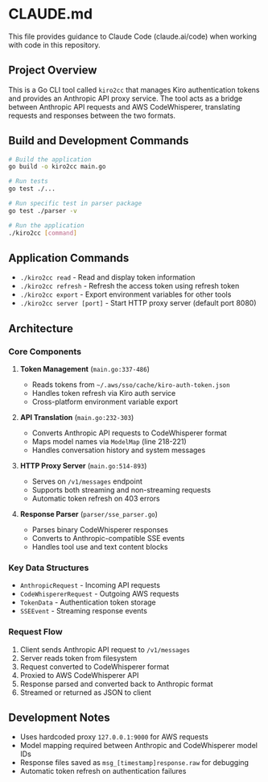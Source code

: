 # CLAUDE.md

This file provides guidance to Claude Code (claude.ai/code) when working with code in this repository.

## Project Overview

This is a Go CLI tool called `kiro2cc` that manages Kiro authentication tokens and provides an Anthropic API proxy service. The tool acts as a bridge between Anthropic API requests and AWS CodeWhisperer, translating requests and responses between the two formats.

## Build and Development Commands

```bash
# Build the application
go build -o kiro2cc main.go

# Run tests
go test ./...

# Run specific test in parser package
go test ./parser -v

# Run the application
./kiro2cc [command]
```

## Application Commands

- `./kiro2cc read` - Read and display token information
- `./kiro2cc refresh` - Refresh the access token using refresh token
- `./kiro2cc export` - Export environment variables for other tools
- `./kiro2cc server [port]` - Start HTTP proxy server (default port 8080)

## Architecture

### Core Components

1. **Token Management** (`main.go:337-486`)
   - Reads tokens from `~/.aws/sso/cache/kiro-auth-token.json`
   - Handles token refresh via Kiro auth service
   - Cross-platform environment variable export

2. **API Translation** (`main.go:232-303`)
   - Converts Anthropic API requests to CodeWhisperer format
   - Maps model names via `ModelMap` (line 218-221)
   - Handles conversation history and system messages

3. **HTTP Proxy Server** (`main.go:514-893`)
   - Serves on `/v1/messages` endpoint
   - Supports both streaming and non-streaming requests
   - Automatic token refresh on 403 errors

4. **Response Parser** (`parser/sse_parser.go`)
   - Parses binary CodeWhisperer responses
   - Converts to Anthropic-compatible SSE events
   - Handles tool use and text content blocks

### Key Data Structures

- `AnthropicRequest` - Incoming API requests
- `CodeWhispererRequest` - Outgoing AWS requests  
- `TokenData` - Authentication token storage
- `SSEEvent` - Streaming response events

### Request Flow

1. Client sends Anthropic API request to `/v1/messages`
2. Server reads token from filesystem
3. Request converted to CodeWhisperer format
4. Proxied to AWS CodeWhisperer API
5. Response parsed and converted back to Anthropic format
6. Streamed or returned as JSON to client

## Development Notes

- Uses hardcoded proxy `127.0.0.1:9000` for AWS requests
- Model mapping required between Anthropic and CodeWhisperer model IDs
- Response files saved as `msg_[timestamp]response.raw` for debugging
- Automatic token refresh on authentication failures